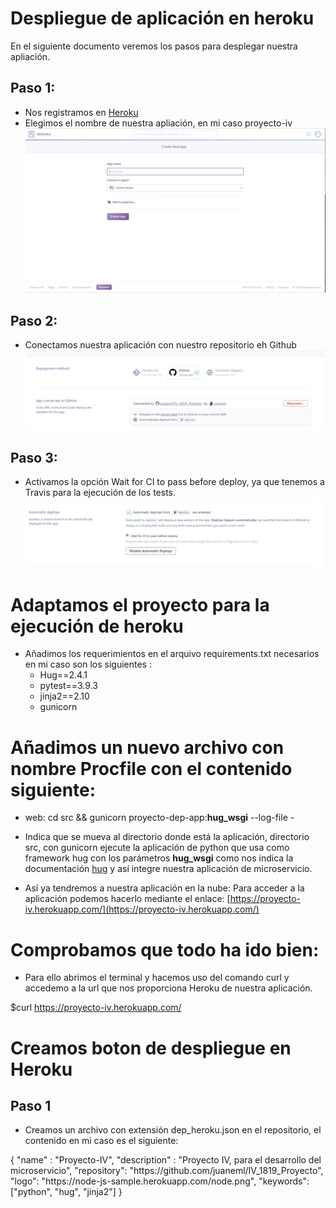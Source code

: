 # Despliegue de aplicación en heroku

En el siguiente documento veremos los pasos para desplegar nuestra apliación.

## Paso 1:
- Nos registramos en [Heroku](https://www.heroku.com/)
- Elegimos el nombre de nuestra apliación, en mi caso proyecto-iv
![create](https://github.com/juaneml/IV_1819_Proyecto/blob/master/doc/images/create_new_app.png)

## Paso 2:
- Conectamos nuestra aplicación con nuestro repositorio eh Github
![connect](https://github.com/juaneml/IV_1819_Proyecto/blob/master/doc/images/conect_github.png)

## Paso 3:
- Activamos la opción Wait for CI to pass before deploy, ya que tenemos a Travis para
la ejecución de los tests.
![automatic_desploy](https://github.com/juaneml/IV_1819_Proyecto/blob/master/doc/images/automatic_deploys.png)

# Adaptamos el proyecto para la ejecución de heroku
- Añadimos los requerimientos en el arquivo requirements.txt necesarios en mi caso son los siguientes :
   - Hug==2.4.1
   - pytest==3.9.3
   - jinja2==2.10
   - gunicorn

# Añadimos un nuevo archivo con nombre Procfile con el contenido siguiente:
  - web: cd src && gunicorn proyecto-dep-app:__hug_wsgi__ --log-file -

 - Indica que se mueva al directorio donde está la aplicación, directorio src, con gunicorn ejecute la aplicación de python que usa como framework hug  con los parámetros __hug_wsgi__ como nos indica la documentación [hug](https://www.hug.rest/website/quickstart) y así integre nuestra aplicación de microservicio.

 - Así ya tendremos a nuestra aplicación en la nube:
 Para acceder a la aplicación podemos hacerlo mediante el enlace: [https://proyecto-iv.herokuapp.com/](https://proyecto-iv.herokuapp.com/)


 # Comprobamos que todo ha ido bien:
  - Para ello abrimos el terminal y hacemos uso del comando curl y accedemo a la url que nos proporciona Heroku de nuestra aplicación.

  $curl https://proyecto-iv.herokuapp.com/
 
 # Creamos boton de despliegue en Heroku
 ## Paso 1
 - Creamos un archivo con extensión dep_heroku.json en el repositorio, el contenido en mi caso es el siguiente:
  <html>
   <body>
      {
       "name" : "Proyecto-IV",
       "description" : "Proyecto IV, para el desarrollo del microservicio",
       "repository": "https://github.com/juaneml/IV_1819_Proyecto",
      "logo": "https://node-js-sample.herokuapp.com/node.png",
      "keywords": ["python", "hug", "jinja2"]
      }
 </body>
 </html>
